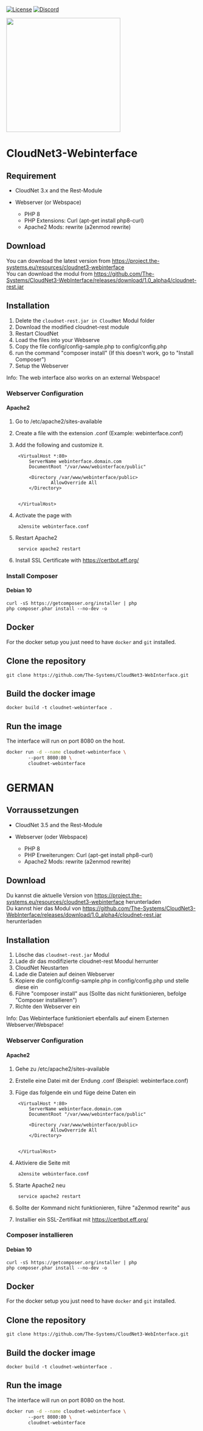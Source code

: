 [![License](https://img.shields.io/badge/License-Apache%202.0-blue.svg)](https://opensource.org/licenses/Apache-2.0)
[![Discord](https://img.shields.io/discord/340197684688453632.svg?label=&logo=discord&logoColor=ffffff&color=7389D8&labelColor=6A7EC2)](https://discord.gg/CYHuDpx)
<br>

<img src="https://cdn.the-systems.eu/icon-transparent-banner.png" width="300px" />

# <b>CloudNet3-Webinterface</b>

## Requirement

- CloudNet 3.x and the Rest-Module

- Webserver (or Webspace)
    - PHP 8
    - PHP Extensions: Curl (apt-get install php8-curl)
    - Apache2 Mods: rewrite (a2enmod rewrite)

## Download

You can download the latest version from https://project.the-systems.eu/resources/cloudnet3-webinterface<br/>
You can download the modul from https://github.com/The-Systems/CloudNet3-WebInterface/releases/download/1.0_alpha4/cloudnet-rest.jar

## Installation

1. Delete the ```cloudnet-rest.jar in CloudNet``` Modul folder
2. Download the modified cloudnet-rest module
3. Restart CloudNet
4. Load the files into your Webserve
5. Copy the file config/config-sample.php to config/config.php
6. run the command "composer install" (If this doesn't work, go to "Install Composer")
7. Setup the Webserver

Info: The web interface also works on an external Webspace!

### Webserver Configuration

#### Apache2

1. Go to /etc/apache2/sites-available
2. Create a file with the extension .conf
   (Example: webinterface.conf)
3. Add the following and customize it.

        <VirtualHost *:80>
            ServerName webinterface.domain.com
            DocumentRoot "/var/www/webinterface/public"

            <Directory /var/www/webinterface/public>
                    AllowOverride All
            </Directory>


        </VirtualHost>

4. Activate the page with

        a2ensite webinterface.conf

5. Restart Apache2

        service apache2 restart

7. Install SSL Certificate with https://certbot.eff.org/

### Install Composer

#### Debian 10

    curl -sS https://getcomposer.org/installer | php
    php composer.phar install --no-dev -o

## Docker

For the docker setup you just need to have `docker` and `git` installed.

## Clone the repository
``git clone https://github.com/The-Systems/CloudNet3-WebInterface.git``

## Build the docker image

``docker build -t cloudnet-webinterface .``

## Run the image

The interface will run on port 8080 on the host.

```bash
docker run -d --name cloudnet-webinterface \ 
        --port 8080:80 \
        cloudnet-webinterface
``` 
# GERMAN

## Vorraussetzungen

- CloudNet 3.5 and the Rest-Module

- Webserver (oder Webspace)
    - PHP 8
    - PHP Erweiterungen: Curl (apt-get install php8-curl)
    - Apache2 Mods: rewrite (a2enmod rewrite)

## Download

Du kannst die aktuelle Version von https://project.the-systems.eu/resources/cloudnet3-webinterface herunterladen<br/>
Du kannst hier das Modul von https://github.com/The-Systems/CloudNet3-WebInterface/releases/download/1.0_alpha4/cloudnet-rest.jar herunterladen

## Installation

1. Lösche das ```cloudnet-rest.jar``` Modul
2. Lade dir das modifizierte cloudnet-rest Moodul herrunter
3. CloudNet Neustarten
4. Lade die Dateien auf deinen Webserver
5. Kopiere die config/config-sample.php in config/config.php und stelle diese ein
6. Führe "composer install" aus (Sollte das nicht funktionieren, befolge "Composer installieren")
7. Richte den Webserver ein

Info: Das Webinterface funktioniert ebenfalls auf einem Externen Webserver/Webspace!

### Webserver Configuration

#### Apache2

1. Gehe zu /etc/apache2/sites-available
2. Erstelle eine Datei mit der Endung .conf
   (Beispiel: webinterface.conf)
3. Füge das folgende ein und füge deine Daten ein

        <VirtualHost *:80>
            ServerName webinterface.domain.com
            DocumentRoot "/var/www/webinterface/public"

            <Directory /var/www/webinterface/public>
                    AllowOverride All
            </Directory>


        </VirtualHost>

4. Aktiviere die Seite mit

        a2ensite webinterface.conf

5. Starte Apache2 neu

        service apache2 restart

6. Sollte der Kommand nicht funktionieren, führe "a2enmod rewrite" aus

7. Installier ein SSL-Zertifikat mit https://certbot.eff.org/

### Composer installieren

#### Debian 10

    curl -sS https://getcomposer.org/installer | php
    php composer.phar install --no-dev -o

## Docker

For the docker setup you just need to have `docker` and `git` installed.

## Clone the repository
``git clone https://github.com/The-Systems/CloudNet3-WebInterface.git``

## Build the docker image

``docker build -t cloudnet-webinterface .``

## Run the image

The interface will run on port 8080 on the host.

```bash
docker run -d --name cloudnet-webinterface \ 
        --port 8080:80 \
        cloudnet-webinterface
```
